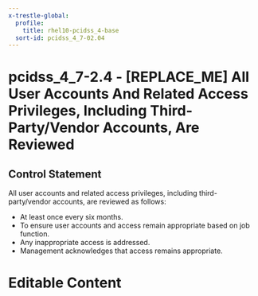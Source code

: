 ```yaml
---
x-trestle-global:
  profile:
    title: rhel10-pcidss_4-base
  sort-id: pcidss_4_7-02.04
---
```


# pcidss_4_7-2.4 - \[REPLACE_ME\] All User Accounts And Related Access Privileges, Including Third-Party/Vendor Accounts, Are Reviewed

## Control Statement

All user accounts and related access privileges, including third-party/vendor accounts,
are reviewed as follows:
- At least once every six months.
- To ensure user accounts and access remain appropriate based on job function.
- Any inappropriate access is addressed.
- Management acknowledges that access remains appropriate.

# Editable Content

<!-- Make additions and edits below -->
<!-- The above represents the contents of the control as received by the profile, prior to additions. -->
<!-- If the profile makes additions to the control, they will appear below. -->
<!-- The above markdown may not be edited but you may edit the content below, and/or introduce new additions to be made by the profile. -->
<!-- If there is a yaml header at the top, parameter values may be edited. Use --set-parameters to incorporate the changes during assembly. -->
<!-- The content here will then replace what is in the profile for this control, after running profile-assemble. -->
<!-- The current profile has no added parts for this control, but you may add new ones here. -->
<!-- Each addition must have a heading either of the form ## Control my_addition_name -->
<!-- or ## Part a. (where the a. refers to one of the control statement labels.) -->
<!-- "## Control" parts are new parts added after the statement part. -->
<!-- "## Part" parts are new parts added into the top-level statement part with that label. -->
<!-- Subparts may be added with nested hash levels of the form ### My Subpart Name -->
<!-- underneath the parent ## Control or ## Part being added -->
<!-- See https://oscal-compass.github.io/compliance-trestle/tutorials/ssp_profile_catalog_authoring/ssp_profile_catalog_authoring for guidance. -->
